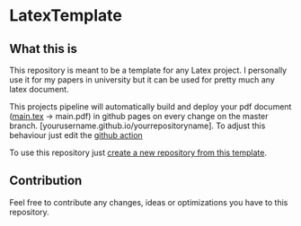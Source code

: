 # LatexTemplate

## What this is

This repository is meant to be a template for any Latex project. I personally use it for my papers in university but it can be used for pretty much any latex document.

This projects pipeline will automatically build and deploy your pdf document ([main.tex](main.tex) -> main.pdf) in github pages on every change on the master branch. [yourusername.github.io/yourrepositoryname]. To adjust this behaviour just edit the [github action](.github/workflows/buildTex.yml)

To use this repository just [create a new repository from this template](https://docs.github.com/en/github/creating-cloning-and-archiving-repositories/creating-a-repository-on-github/creating-a-repository-from-a-template).

## Contribution

Feel free to contribute any changes, ideas or optimizations you have to this repository.
